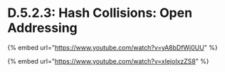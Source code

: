 # D.5.2.3: Hash Collisions: Open Addressing

{% embed url="https://www.youtube.com/watch?v=yA8bDfWj0UU" %}

{% embed url="https://www.youtube.com/watch?v=xIejolxzZS8" %}



